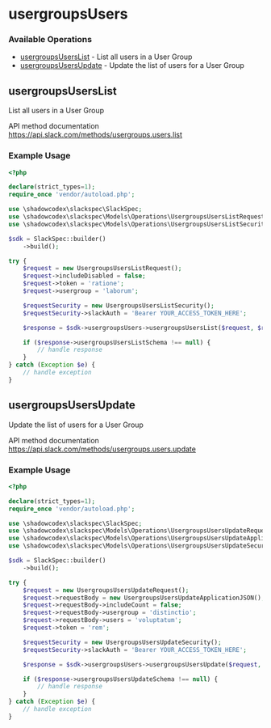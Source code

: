 # usergroupsUsers

### Available Operations

* [usergroupsUsersList](#usergroupsuserslist) - List all users in a User Group
* [usergroupsUsersUpdate](#usergroupsusersupdate) - Update the list of users for a User Group

## usergroupsUsersList

List all users in a User Group

API method documentation
<https://api.slack.com/methods/usergroups.users.list>

### Example Usage

```php
<?php

declare(strict_types=1);
require_once 'vendor/autoload.php';

use \shadowcodex\slackspec\SlackSpec;
use \shadowcodex\slackspec\Models\Operations\UsergroupsUsersListRequest;
use \shadowcodex\slackspec\Models\Operations\UsergroupsUsersListSecurity;

$sdk = SlackSpec::builder()
    ->build();

try {
    $request = new UsergroupsUsersListRequest();
    $request->includeDisabled = false;
    $request->token = 'ratione';
    $request->usergroup = 'laborum';

    $requestSecurity = new UsergroupsUsersListSecurity();
    $requestSecurity->slackAuth = 'Bearer YOUR_ACCESS_TOKEN_HERE';

    $response = $sdk->usergroupsUsers->usergroupsUsersList($request, $requestSecurity);

    if ($response->usergroupsUsersListSchema !== null) {
        // handle response
    }
} catch (Exception $e) {
    // handle exception
}
```

## usergroupsUsersUpdate

Update the list of users for a User Group

API method documentation
<https://api.slack.com/methods/usergroups.users.update>

### Example Usage

```php
<?php

declare(strict_types=1);
require_once 'vendor/autoload.php';

use \shadowcodex\slackspec\SlackSpec;
use \shadowcodex\slackspec\Models\Operations\UsergroupsUsersUpdateRequest;
use \shadowcodex\slackspec\Models\Operations\UsergroupsUsersUpdateApplicationJSON;
use \shadowcodex\slackspec\Models\Operations\UsergroupsUsersUpdateSecurity;

$sdk = SlackSpec::builder()
    ->build();

try {
    $request = new UsergroupsUsersUpdateRequest();
    $request->requestBody = new UsergroupsUsersUpdateApplicationJSON();
    $request->requestBody->includeCount = false;
    $request->requestBody->usergroup = 'distinctio';
    $request->requestBody->users = 'voluptatum';
    $request->token = 'rem';

    $requestSecurity = new UsergroupsUsersUpdateSecurity();
    $requestSecurity->slackAuth = 'Bearer YOUR_ACCESS_TOKEN_HERE';

    $response = $sdk->usergroupsUsers->usergroupsUsersUpdate($request, $requestSecurity);

    if ($response->usergroupsUsersUpdateSchema !== null) {
        // handle response
    }
} catch (Exception $e) {
    // handle exception
}
```
